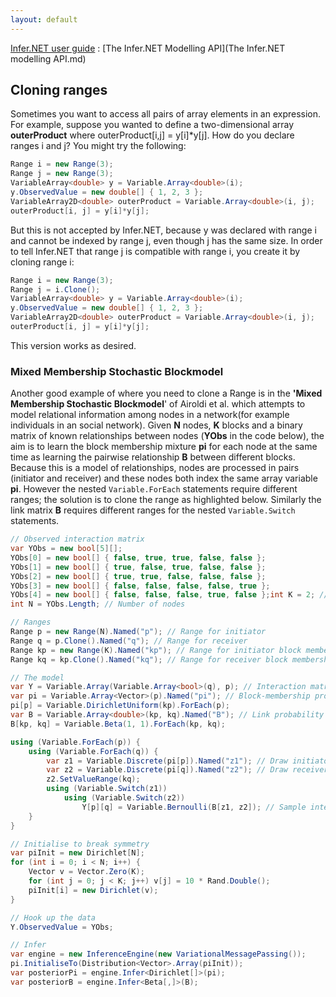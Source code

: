 ```yaml
---
layout: default 
--- 
```

[Infer.NET user guide](index.md) : [The Infer.NET Modelling API](The Infer.NET modelling API.md)

## Cloning ranges

Sometimes you want to access all pairs of array elements in an expression. For example, suppose you wanted to define a two-dimensional array **outerProduct** where outerProduct\[i,j\] = y\[i\]*y\[j\]. How do you declare ranges i and j? You might try the following:

```csharp
Range i = new Range(3);
Range j = new Range(3);
VariableArray<double> y = Variable.Array<double>(i);
y.ObservedValue = new double[] { 1, 2, 3 };
VariableArray2D<double> outerProduct = Variable.Array<double>(i, j);
outerProduct[i, j] = y[i]*y[j];
```
But this is not accepted by Infer.NET, because y was declared with range i and cannot be indexed by range j, even though j has the same size. In order to tell Infer.NET that range j is compatible with range i, you create it by cloning range i:

```csharp
Range i = new Range(3);
Range j = i.Clone();
VariableArray<double> y = Variable.Array<double>(i);
y.ObservedValue = new double[] { 1, 2, 3 };
VariableArray2D<double> outerProduct = Variable.Array<double>(i, j);
outerProduct[i, j] = y[i]*y[j];
```
This version works as desired.

### **Mixed Membership Stochastic Blockmodel**

Another good example of where you need to clone a Range is in the **'Mixed Membership Stochastic Blockmodel**' of Airoldi et al. which attempts to model relational information among nodes in a network(for example individuals in an social network). Given **N** nodes, **K** blocks and a binary matrix of known relationships between nodes (**YObs** in the code below), the aim is to learn the block membership mixture **pi** for each node at the same time as learning the pairwise relationship **B** between different blocks. Because this is a model of relationships, nodes are processed in pairs (initiator and receiver) and these nodes both index the same array variable **pi**. However the nested `Variable.ForEach` statements require different ranges; the solution is to clone the range as highlighted below. Similarly the link matrix **B** requires different ranges for the nested `Variable.Switch` statements.

```csharp
// Observed interaction matrix  
var YObs = new bool[5][];  
YObs[0] = new bool[] { false, true, true, false, false };  
YObs[1] = new bool[] { true, false, true, false, false };  
YObs[2] = new bool[] { true, true, false, false, false };  
YObs[3] = new bool[] { false, false, false, false, true };  
YObs[4] = new bool[] { false, false, false, true, false };int K = 2; // Number of blocks  
int N = YObs.Length; // Number of nodes  

// Ranges  
Range p = new Range(N).Named("p"); // Range for initiator  
Range q = p.Clone().Named("q"); // Range for receiver  
Range kp = new Range(K).Named("kp"); // Range for initiator block membership  
Range kq = kp.Clone().Named("kq"); // Range for receiver block membership  

// The model  
var Y = Variable.Array(Variable.Array<bool>(q), p); // Interaction matrix  
var pi = Variable.Array<Vector>(p).Named("pi"); // Block-membership probability vector  
pi[p] = Variable.DirichletUniform(kp).ForEach(p);  
var B = Variable.Array<double>(kp, kq).Named("B"); // Link probability matrix  
B[kp, kq] = Variable.Beta(1, 1).ForEach(kp, kq);  

using (Variable.ForEach(p)) { 
    using (Variable.ForEach(q)) { 
        var z1 = Variable.Discrete(pi[p]).Named("z1"); // Draw initiator membership indicator 
        var z2 = Variable.Discrete(pi[q]).Named("z2"); // Draw receiver membership indicator 
        z2.SetValueRange(kq); 
        using (Variable.Switch(z1)) 
            using (Variable.Switch(z2))  
                Y[p][q] = Variable.Bernoulli(B[z1, z2]); // Sample interaction value 
    }  
}  

// Initialise to break symmetry  
var piInit = new Dirichlet[N];  
for (int i = 0; i < N; i++) { 
    Vector v = Vector.Zero(K); 
    for (int j = 0; j < K; j++) v[j] = 10 * Rand.Double();  
    piInit[i] = new Dirichlet(v);  
}  

// Hook up the data  
Y.ObservedValue = YObs;  

// Infer  
var engine = new InferenceEngine(new VariationalMessagePassing());  
pi.InitialiseTo(Distribution<Vector>.Array(piInit));  
var posteriorPi = engine.Infer<Dirichlet[]>(pi);  
var posteriorB = engine.Infer<Beta[,]>(B);
```
